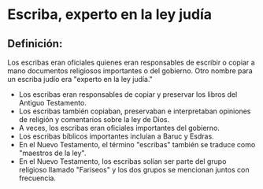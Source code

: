 # Escriba, experto en la ley judía

## Definición: 

Los escribas eran oficiales quienes eran responsables de escribir o copiar a mano documentos religiosos importantes o del gobierno. Otro nombre para un escriba judío era "experto en la ley judía."

* Los escribas eran responsables de copiar y preservar los libros del Antiguo Testamento.
* Los escribas también copiaban, preservaban e interpretaban opiniones de religión y comentarios sobre la ley de Dios.
* A veces, los escribas eran oficiales importantes del gobierno.
* Los escribas bíblicos importantes incluían a Baruc y Esdras.
* En el Nuevo Testamento, el término "escribas" también se traduce como "maestros de la ley".
* En el Nuevo Testamento, los escribas solían ser parte del grupo religioso llamado "Fariseos" y los dos grupos se mencionan juntos con frecuencia.

